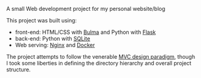 A small Web development project for my personal website/blog

This project was built using:
- front-end: HTML/CSS with [Bulma](https://bulma.io/) and Python with [Flask](http://flask.pocoo.org/)
- back-end: Python with [SQLite](https://sqlite.org/index.html)
- Web serving: [Nginx](https://www.nginx.com/) and [Docker](https://www.docker.com/)

The project attempts to follow the venerable [MVC design paradigm](https://en.wikipedia.org/wiki/Model%E2%80%93view%E2%80%93controller), though I took some liberties in defining the directory hierarchy and overall project structure.
